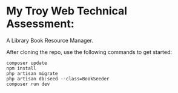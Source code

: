 # My Troy Web Technical Assessment:
A Library Book Resource Manager.

After cloning the repo, use the following commands to get started:
```shell
composer update
npm install
php artisan migrate
php artisan db:seed --class=BookSeeder
composer run dev
```